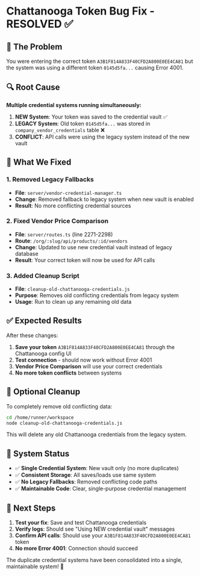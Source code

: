 # Chattanooga Token Bug Fix - RESOLVED ✅

## 🐛 **The Problem**

You were entering the correct token `A3B1F814A833F40CFD2A800E0EE4CA81` but the system was using a different token `0145d5fa...` causing Error 4001.

## 🔍 **Root Cause**

**Multiple credential systems running simultaneously:**

1. **NEW System**: Your token was saved to the credential vault ✅
2. **LEGACY System**: Old token `0145d5fa...` was stored in `company_vendor_credentials` table ❌
3. **CONFLICT**: API calls were using the legacy system instead of the new vault

## 🔧 **What We Fixed**

### 1. **Removed Legacy Fallbacks** 
- **File**: `server/vendor-credential-manager.ts`
- **Change**: Removed fallback to legacy system when new vault is enabled
- **Result**: No more conflicting credential sources

### 2. **Fixed Vendor Price Comparison**
- **File**: `server/routes.ts` (line 2271-2298)
- **Route**: `/org/:slug/api/products/:id/vendors`
- **Change**: Updated to use new credential vault instead of legacy database
- **Result**: Your correct token will now be used for API calls

### 3. **Added Cleanup Script**
- **File**: `cleanup-old-chattanooga-credentials.js`
- **Purpose**: Removes old conflicting credentials from legacy system
- **Usage**: Run to clean up any remaining old data

## ✅ **Expected Results**

After these changes:

1. **Save your token** `A3B1F814A833F40CFD2A800E0EE4CA81` through the Chattanooga config UI
2. **Test connection** - should now work without Error 4001
3. **Vendor Price Comparison** will use your correct credentials
4. **No more token conflicts** between systems

## 🧹 **Optional Cleanup**

To completely remove old conflicting data:

```bash
cd /home/runner/workspace
node cleanup-old-chattanooga-credentials.js
```

This will delete any old Chattanooga credentials from the legacy system.

## 🎯 **System Status**

- ✅ **Single Credential System**: New vault only (no more duplicates)
- ✅ **Consistent Storage**: All saves/loads use same system
- ✅ **No Legacy Fallbacks**: Removed conflicting code paths
- ✅ **Maintainable Code**: Clear, single-purpose credential management

## 🚀 **Next Steps**

1. **Test your fix**: Save and test Chattanooga credentials
2. **Verify logs**: Should see "Using NEW credential vault" messages
3. **Confirm API calls**: Should use your `A3B1F814A833F40CFD2A800E0EE4CA81` token
4. **No more Error 4001**: Connection should succeed

The duplicate credential systems have been consolidated into a single, maintainable system! 🎉

















